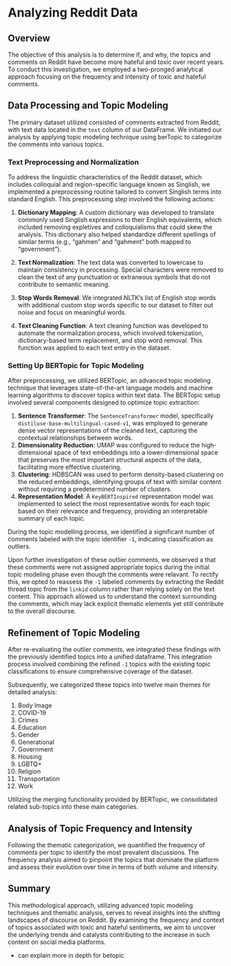 # Analyzing Reddit Data

## Overview

The objective of this analysis is to determine if, and why, the topics and comments on Reddit have become more hateful and toxic over recent years. To conduct this investigation, we employed a two-pronged analytical approach focusing on the frequency and intensity of toxic and hateful comments.

## Data Processing and Topic Modeling

The primary dataset utilized consisted of comments extracted from Reddit, with text data located in the `text` column of our DataFrame. We initiated our analysis by applying topic modeling technique using berTopic to categorize the comments into various topics.

### Text Preprocessing and Normalization

To address the linguistic characteristics of the Reddit dataset, which includes colloquial and region-specific language known as Singlish, we implemented a preprocessing routine tailored to convert Singlish terms into standard English. This preprocessing step involved the following actions:

1. **Dictionary Mapping**: A custom dictionary was developed to translate commonly used Singlish expressions to their English equivalents, which included removing expletives and colloquialisms that could skew the analysis. This dictionary also helped standardize different spellings of similar terms (e.g., “gahmen” and “gahment” both mapped to “government”).

2. **Text Normalization**: The text data was converted to lowercase to maintain consistency in processing. Special characters were removed to clean the text of any punctuation or extraneous symbols that do not contribute to semantic meaning.

3. **Stop Words Removal**: We integrated NLTK’s list of English stop words with additional custom stop words specific to our dataset to filter out noise and focus on meaningful words.

4. **Text Cleaning Function**: A text cleaning function was developed to automate the normalization process, which involved tokenization, dictionary-based term replacement, and stop word removal. This function was applied to each text entry in the dataset.

### Setting Up BERTopic for Topic Modeling

After preprocessing, we utilized BERTopic, an advanced topic modeling technique that leverages state-of-the-art language models and machine learning algorithms to discover topics within text data. The BERTopic setup involved several components designed to optimize topic extraction:

1. **Sentence Transformer**: The `SentenceTransformer` model, specifically `distiluse-base-multilingual-cased-v1`, was employed to generate dense vector representations of the cleaned text, capturing the contextual relationships between words.
2. **Dimensionality Reduction**: UMAP was configured to reduce the high-dimensional space of text embeddings into a lower-dimensional space that preserves the most important structural aspects of the data, facilitating more effective clustering.
3. **Clustering**: HDBSCAN was used to perform density-based clustering on the reduced embeddings, identifying groups of text with similar content without requiring a predetermined number of clusters.
4. **Representation Model**: A `KeyBERTInspired` representation model was implemented to select the most representative words for each topic based on their relevance and frequency, providing an interpretable summary of each topic.

During the topic modelling process, we identified a significant number of comments labeled with the topic identifier `-1`, indicating classification as outliers.

Upon further investigation of these outlier comments, we observed a that these comments were not assigned appropriate topics during the initial topic modeling phase even though the comments were relavant. To rectify this, we opted to reassess the `-1` labeled comments by extracting the Reddit thread topic from the `linkid` column rather than relying solely on the text content. This approach allowed us to understand the context surrounding the comments, which may lack explicit thematic elements yet still contribute to the overall discourse.

## Refinement of Topic Modeling

After re-evaluating the outlier comments, we integrated these findings with the previously identified topics into a unified dataframe. This integration process involved combining the refined `-1` topics with the existing topic classifications to ensure comprehensive coverage of the dataset.

Subsequently, we categorized these topics into twelve main themes for detailed analysis:

1. Body Image
2. COVID-19
3. Crimes
4. Education
5. Gender
6. Generational
7. Government
8. Housing
9. LGBTQ+
10. Religion
11. Transportation
12. Work

Utilizing the merging functionality provided by BERTopic, we consolidated related sub-topics into these main categories.

## Analysis of Topic Frequency and Intensity

Following the thematic categorization, we quantified the frequency of comments per topic to identify the most prevalent discussions. The frequency analysis aimed to pinpoint the topics that dominate the platform and assess their evolution over time in terms of both volume and intensity.

## Summary

This methodological approach, utilizing advanced topic modeling techniques and thematic analysis, serves to reveal insights into the shifting landscapes of discourse on Reddit. By examining the frequency and context of topics associated with toxic and hateful sentiments, we aim to uncover the underlying trends and catalysts contributing to the increase in such content on social media platforms.

- can explain more in depth for betopic
